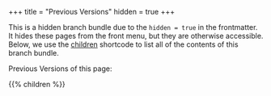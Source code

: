 +++
title = "Previous Versions"
hidden = true
+++

This is a hidden branch bundle due to the `hidden = true` in the frontmatter. It hides these pages from the front menu, but they are otherwise accessible. Below, we use the [children](https://mcshelby.github.io/hugo-theme-relearn/shortcodes/children/) shortcode to list all of the contents of this branch bundle. 

Previous Versions of this page:

{{% children %}}

